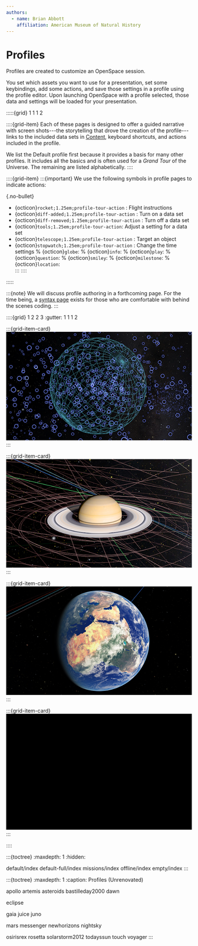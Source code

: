 ```yaml
---
authors:
  - name: Brian Abbott
    affiliation: American Museum of Natural History
---
```



# Profiles

Profiles are created to customize an OpenSpace session. 

You set which assets you want to use for a presentation, set some keybindings, add some actions, and save those settings in a profile using the profile editor. Upon launching OpenSpace with a profile selected, those data and settings will be loaded for your presentation.

:::::{grid} 1 1 1 2

::::{grid-item} 
Each of these pages is designed to offer a guided narrative with screen shots---the storytelling that drove the creation of the profile---links to the included data sets in [Content](/content/index), keyboard shortcuts, and actions included in the profile.

We list the Default profile first because it provides a basis for many other profiles. It includes all the basics and is often used for a _Grand Tour_ of the Universe. The remaining are listed alphabetically.
::::

::::{grid-item} 
:::{important}
We use the following symbols in profile pages to indicate actions:

{.no-bullet}
- {octicon}`rocket;1.25em;profile-tour-action` : Flight instructions
- {octicon}`diff-added;1.25em;profile-tour-action` : Turn on a data set
- {octicon}`diff-removed;1.25em;profile-tour-action` : Turn off a data set
- {octicon}`tools;1.25em;profile-tour-action`: Adjust a setting for a data set
- {octicon}`telescope;1.25em;profile-tour-action` :  Target an object
- {octicon}`stopwatch;1.25em;profile-tour-action` : Change the time settings
% {octicon}`globe`: 
% {octicon}`info`: 
% {octicon}`play`: 
% {octicon}`question`: 
% {octicon}`smiley`: 
% {octicon}`milestone`:
% {octicon}`location`:  
:::
::::

:::::



:::{note}
We will discuss profile authoring in a forthcoming page. For the time being, a [syntax page](/creating-data-assets/profiles) exists for those who are comfortable with behind the scenes coding.
:::


::::{grid} 1 2 2 3
:gutter: 1 1 1 2

:::{grid-item-card} [](/profiles/default/index)
[![default profile](/profiles/default/profile_default_icon.png)](/profiles/default/index)
:::


:::{grid-item-card} [](/profiles/default-full/index)
[![default-full profile](/profiles/default-full/profile_default_full_icon.png)](/profiles/default-full/index)
:::


:::{grid-item-card} [](/profiles/offline/index)
[![offline profile](/profiles/offline/profile_offline_icon.png)](/profiles/offline/index)
:::


:::{grid-item-card} [](/profiles/empty/index)
[![empty profile](/profiles/empty/profile_empty_icon.png)](/profiles/empty/index)
:::



::::


:::{toctree}
:maxdepth: 1
:hidden:

default/index
default-full/index
missions/index
offline/index
empty/index
:::




:::{toctree}
:maxdepth: 1
:caption: Profiles (Unrenovated)

apollo
artemis
asteroids
bastilleday2000
dawn

eclipse

gaia
juice
juno

mars
messenger
newhorizons
nightsky

osirisrex
rosetta
solarstorm2012
todayssun
touch
voyager
:::
